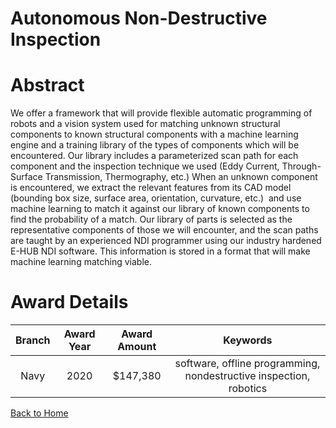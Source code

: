 
Autonomous Non-Destructive Inspection
=====================================

# Abstract


We offer a framework that will provide flexible automatic programming of robots and a vision system used for matching unknown structural components to known structural components with a machine learning engine and a training library of the types of components which will be encountered. Our library includes a parameterized scan path for each component and the inspection technique we used (Eddy Current, Through-Surface Transmission, Thermography, etc.) When an unknown component is encountered, we extract the relevant features from its CAD model (bounding box size, surface area, orientation, curvature, etc.)  and use machine learning to match it against our library of known components to find the probability of a match. Our library of parts is selected as the representative components of those we will encounter, and the scan paths are taught by an experienced NDI programmer using our industry hardened E-HUB NDI software. This information is stored in a format that will make machine learning matching viable.  

# Award Details

|Branch|Award Year|Award Amount|Keywords|
| :---: | :---: | :---: | :---: |
|Navy|2020|$147,380|software, offline programming, nondestructive inspection, robotics|
  
  


[Back to Home](https://github.com/chrischow/dod_sbir_awards#2199)